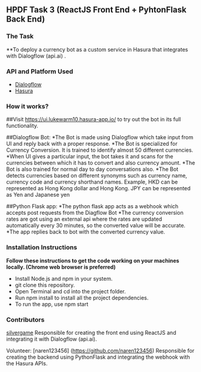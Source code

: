 ## HPDF Task 3 (ReactJS Front End + PyhtonFlask Back End)
 
### The Task
**To deploy a currency bot as a custom service in Hasura that integrates with Dialogflow (api.ai) .

### API and Platform Used
* [Dialogflow](https://dialogflow.com/docs/getting-started/building-your-first-agent)
* [Hasura](https://docs.hasura.io/0.15/manual/getting-started/index.html)
 
 
### How it works?
 
##Visit https://ui.lukewarm10.hasura-app.io/ to try out the bot in its full functionality.
 
##Dialogflow Bot:
*The Bot is made using Dialogflow which take input from UI and reply back with a proper response.
*The Bot is specialized for Currency Conversion. It is trained to identify almost 50 different currencies. 
*When UI gives a particular input, the bot takes it and scans for the currencies between which it has to convert and also currency amount.
*The Bot is also trained for normal day to day conversations also.
*The Bot detects currencies based on different synonyms such as currency name, currency code and currency shorthand names. Example, HKD can be represented as Hong Kong dollar and Hong Kong. JPY can be represented as Yen and Japanese yen

##Python Flask app:
*The python flask app acts as a webhook which accepts post requests from the Diagflow Bot
*The currency conversion rates are got using an external api where the  rates are updated automatically every 30 minutes, so the converted value will be accurate.
*The app replies back to bot with the converted currency value.

### Installation Instructions
**Follow these instructions to get the code working on your machines locally. (Chrome web browser is preferred)**
* Install Node.js and npm in your system.
* git clone this repository.
* Open Terminal and cd into the project folder.
* Run npm install to install all the project dependencies.
* To run the app, use npm start

### Contributors
[silvergame](https://github.com/silvergame) Responsible for creating the front end using ReactJS and integrating it with Dialogflow (api.ai).

Volunteer:
[naren123456] (https://github.com/naren123456) Responsible for creating the backend using PythonFlask and integrating the webhook with the Hasura APIs.
